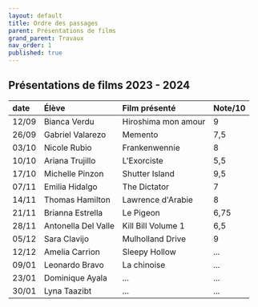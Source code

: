 ```yaml
---
layout: default
title: Ordre des passages
parent: Présentations de films
grand_parent: Travaux
nav_order: 1
published: true
---
```

## Présentations de films 2023 - 2024

| date | Élève        | Film présenté        | Note/10 |
|:-------------|:-------------|:------------------|:------|
| 12/09 | Bianca Verdu | Hiroshima mon amour | 9  |
| 26/09 | Gabriel Valarezo | Memento | 7,5  |
| 03/10 | Nicole Rubio | Frankenwennie | 8  |
| 10/10 | Ariana Trujillo | L'Exorciste | 5,5  |
| 17/10 | Michelle Pinzon | Shutter Island | 9,5  |
| 07/11 | Emilia Hidalgo | The Dictator | 7  |
| 14/11 | Thomas Hamilton | Lawrence d'Arabie | 8  |
| 21/11 | Brianna Estrella | Le Pigeon | 6,75  |
| 28/11 | Antonella Del Valle | Kill Bill Volume 1 | 6,5  |
| 05/12 | Sara Clavijo | Mulholland Drive | 9  |
| 12/12 | Amelia Carrion | Sleepy Hollow | ...  |
| 09/01 | Leonardo Bravo | La chinoise | ...  |
| 23/01 | Dominique Ayala | ... | ...  |
| 30/01 | Lyna Taazibt | ... | ...  |